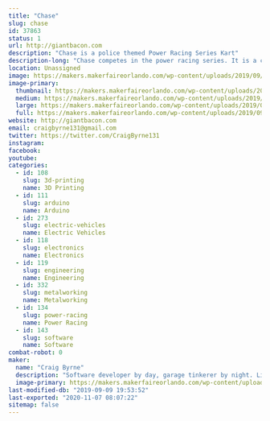 ```yaml
---
title: "Chase"
slug: chase
id: 37863
status: 1
url: http://giantbacon.com
description: "Chase is a police themed Power Racing Series Kart"
description-long: "Chase competes in the power racing series. It is a collaborative effort with a greater group of friends to share knowledge in making tiny cars that are safe, but also push the bounds of speed in an effort to just have fun."
location: Unassigned
image: https://makers.makerfaireorlando.com/wp-content/uploads/2019/09/44929838_10156678709946163_168992398863499264_o-1024x683.jpg
image-primary:
  thumbnail: https://makers.makerfaireorlando.com/wp-content/uploads/2019/09/44929838_10156678709946163_168992398863499264_o-150x150.jpg
  medium: https://makers.makerfaireorlando.com/wp-content/uploads/2019/09/44929838_10156678709946163_168992398863499264_o-300x200.jpg
  large: https://makers.makerfaireorlando.com/wp-content/uploads/2019/09/44929838_10156678709946163_168992398863499264_o-1024x683.jpg
  full: https://makers.makerfaireorlando.com/wp-content/uploads/2019/09/44929838_10156678709946163_168992398863499264_o.jpg
website: http://giantbacon.com
email: craigbyrne131@gmail.com
twitter: https://twitter.com/CraigByrne131
instagram: 
facebook: 
youtube: 
categories:
  - id: 108
    slug: 3d-printing
    name: 3D Printing
  - id: 111
    slug: arduino
    name: Arduino
  - id: 273
    slug: electric-vehicles
    name: Electric Vehicles
  - id: 118
    slug: electronics
    name: Electronics
  - id: 119
    slug: engineering
    name: Engineering
  - id: 332
    slug: metalworking
    name: Metalworking
  - id: 134
    slug: power-racing
    name: Power Racing
  - id: 143
    slug: software
    name: Software
combat-robot: 0
maker:
  name: "Craig Byrne"
  description: "Software developer by day, garage tinkerer by night. Likes to mash electronics in unnecessary places to make things fun or just for laughs with a group of friends. "
  image-primary: https://makers.makerfaireorlando.com/wp-content/uploads/2019/09/44971658_10156678711291163_6007435031100784640_o-1024x683.jpg
last-modified-db: "2019-09-09 19:53:52"
last-exported: "2020-11-07 08:07:22"
sitemap: false
---
```

